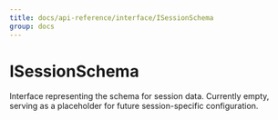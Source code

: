 ```yaml
---
title: docs/api-reference/interface/ISessionSchema
group: docs
---
```


# ISessionSchema

Interface representing the schema for session data.
Currently empty, serving as a placeholder for future session-specific configuration.
